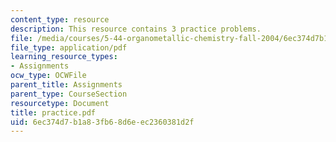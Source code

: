 ```yaml
---
content_type: resource
description: This resource contains 3 practice problems.
file: /media/courses/5-44-organometallic-chemistry-fall-2004/6ec374d7b1a83fb68d6eec2360381d2f_practice.pdf
file_type: application/pdf
learning_resource_types:
- Assignments
ocw_type: OCWFile
parent_title: Assignments
parent_type: CourseSection
resourcetype: Document
title: practice.pdf
uid: 6ec374d7-b1a8-3fb6-8d6e-ec2360381d2f
---
```

